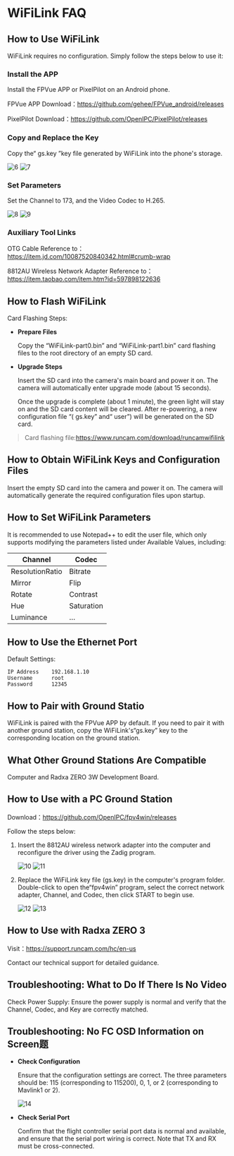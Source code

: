 # WiFiLink FAQ

## How to Use WiFiLink

WiFiLink requires no configuration. Simply follow the steps below to use it:

### Install the APP

Install the FPVue APP or PixelPilot on an Android phone.

FPVue APP Download：https://github.com/gehee/FPVue_android/releases

PixelPilot Download：https://github.com/OpenIPC/PixelPilot/releases

### Copy and Replace the Key

Copy the“ gs.key ”key file generated by WiFiLink into the phone's storage.

![6](image/6.png)
![7](image/7.png)

### Set Parameters

Set the Channel to 173, and the Video Codec to H.265.

![8](image/8.png)
![9](image/9.png)

### Auxiliary Tool Links

OTG Cable Reference to：https://item.jd.com/10087520840342.html#crumb-wrap 

8812AU Wireless Network Adapter Reference to：https://item.taobao.com/item.htm?id=597898122636

## How to Flash WiFiLink

Card Flashing Steps:

- **Prepare Files**

  Copy the “WiFiLink-part0.bin” and “WiFiLink-part1.bin” card flashing files to the root directory of an empty SD card.
- **Upgrade Steps**

  Insert the SD card into the camera's main board and power it on. The camera will automatically enter upgrade mode (about 15 seconds).
  
  Once the upgrade is complete (about 1 minute), the green light will stay on and the SD card content will be cleared. After re-powering, a new configuration file “( gs.key” and“ user”) will be generated on the SD card.

> Card flashing file:https://www.runcam.com/download/runcamwifilink

## How to Obtain WiFiLink Keys and Configuration Files

Insert the empty SD card into the camera and power it on. The camera will automatically generate the required configuration files upon startup.

## How to Set WiFiLink Parameters

It is recommended to use Notepad++ to edit the user file, which only supports modifying the parameters listed under Available Values, including:

|Channel          |Codec    |
|------------------------|--------------------|
|ResolutionRatio|Bitrate    |
|Mirror          |Flip        |
|Rotate           |Contrast  |
|Hue             |Saturation|
|Luminance        |…                 |

## How to Use the Ethernet Port

Default Settings:
```
IP Address    192.168.1.10
Username      root
Password      12345
```

## How to Pair with Ground Statio

WiFiLink is paired with the FPVue APP by default. If you need to pair it with another ground station, copy the WiFiLink's“gs.key” key to the corresponding location on the ground station.

## What Other Ground Stations Are Compatible

Computer and Radxa ZERO 3W Development Board.

## How to Use with a PC Ground Station

Download：https://github.com/OpenIPC/fpv4win/releases

Follow the steps below:

1. Insert the 8812AU wireless network adapter into the computer and reconfigure the driver using the Zadig program.

   ![10](image/10.png)
   ![11](image/11.png)
2. Replace the WiFiLink key file (gs.key) in the computer's program folder. Double-click to open the“fpv4win” program, select the correct network adapter, Channel, and Codec, then click START to begin use.

   ![12](image/12.png)
   ![13](image/13.png)

## How to Use with Radxa ZERO 3

Visit：https://support.runcam.com/hc/en-us

Contact our technical support for detailed guidance.

## Troubleshooting: What to Do If There Is No Video

Check Power Supply: Ensure the power supply is normal and verify that the Channel, Codec, and Key are correctly matched.

## Troubleshooting: No FC OSD Information on Screen题

- **Check Configuration**
  
  Ensure that the configuration settings are correct. The three parameters should be: 115 (corresponding to 115200), 0, 1, or 2 (corresponding to Mavlink1 or 2).
  
  ![14](image/14.png)
- **Check Serial Port**
  
  Confirm that the flight controller serial port data is normal and available, and ensure that the serial port wiring is correct. Note that TX and RX must be cross-connected.
